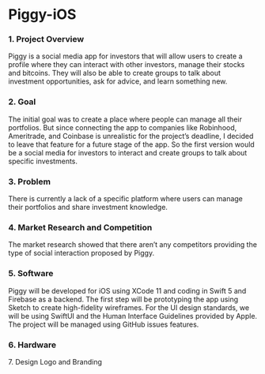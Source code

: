 # Piggy-iOS

<h3> 1. Project Overview </h3>
Piggy is a social media app for investors that will allow users to create a profile where they can interact with other investors, manage their stocks and bitcoins. They will also be able to create groups to talk about investment opportunities, ask for advice, and learn something new. 
<h3> 2. Goal </h3>
The initial goal was to create a place where people can manage all their portfolios. But since connecting the app to companies like Robinhood, Ameritrade, and Coinbase is unrealistic for the project’s deadline, I decided to leave that feature for a future stage of the app. So the first version would be a social media for investors to interact and create groups to talk about specific investments.
<h3> 3. Problem </h3>
There is currently a lack of a specific platform where users can manage their portfolios and share investment knowledge.
<h3> 4. Market Research and Competition </h3>
The market research showed that there aren’t any competitors providing the type of social interaction proposed by Piggy. 
<h3> 5. Software </h3>
Piggy will be developed for iOS using XCode 11 and coding in Swift 5 and Firebase as a backend. The first step will be prototyping the app using Sketch to create high-fidelity wireframes. For the UI design standards, we will be using SwiftUI and the Human Interface Guidelines provided by Apple. The project will be managed using GitHub issues features.
<h3> 6. Hardware </h3
To develop iOS apps using the latest technologies a Macbook will be used for development and an iPhone 12 will be used for auxiliary testing.
<h3> 7. Design </h3>
Logo and Branding


